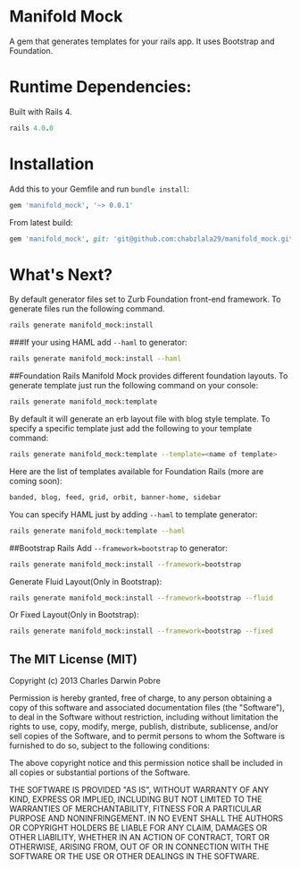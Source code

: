 # Manifold Mock

A gem that generates templates for your rails app. It uses Bootstrap and Foundation.

# Runtime Dependencies:
Built with Rails 4.
```ruby
rails 4.0.0
```

# Installation

Add this to your Gemfile and run ```bundle install```:

```ruby
gem 'manifold_mock', '~> 0.0.1'
```
From latest build:
  
```ruby
gem 'manifold_mock', git: 'git@github.com:chabzlala29/manifold_mock.git'
```

# What's Next?

By default generator files set to Zurb Foundation front-end framework. To generate files run the following command.
```bash
rails generate manifold_mock:install  
```

###If your using HAML add ```--haml``` to generator:
```bash
rails generate manifold_mock:install --haml
```
##Foundation Rails
Manifold Mock provides different foundation layouts. To generate template just run the following command on your console:

```bash
rails generate manifold_mock:template
```
By default it will generate an erb layout file with blog style template. To specify a specific template just add the following to your template command:
```bash
rails generate manifold_mock:template --template=<name of template>
```
Here are the list of templates available for Foundation Rails (more are coming soon):
```bash
banded, blog, feed, grid, orbit, banner-home, sidebar
```

You can specify HAML just by adding ```--haml``` to template generator:
```bash
rails generate manifold_mock:template --haml
```

##Bootstrap Rails
Add ```--framework=bootstrap``` to generator:
```bash
rails generate manifold_mock:install --framework=bootstrap
```

Generate Fluid Layout(Only in Bootstrap):
```bash
rails generate manifold_mock:install --framework=bootstrap --fluid
```

Or Fixed Layout(Only in Bootstrap):
```bash
rails generate manifold_mock:install --framework=bootstrap --fixed
```


## The MIT License (MIT)

Copyright (c) 2013 Charles Darwin Pobre

Permission is hereby granted, free of charge, to any person obtaining a copy of
this software and associated documentation files (the "Software"), to deal in
the Software without restriction, including without limitation the rights to
use, copy, modify, merge, publish, distribute, sublicense, and/or sell copies of
the Software, and to permit persons to whom the Software is furnished to do so,
subject to the following conditions:

The above copyright notice and this permission notice shall be included in all
copies or substantial portions of the Software.

THE SOFTWARE IS PROVIDED "AS IS", WITHOUT WARRANTY OF ANY KIND, EXPRESS OR
IMPLIED, INCLUDING BUT NOT LIMITED TO THE WARRANTIES OF MERCHANTABILITY, FITNESS
FOR A PARTICULAR PURPOSE AND NONINFRINGEMENT. IN NO EVENT SHALL THE AUTHORS OR
COPYRIGHT HOLDERS BE LIABLE FOR ANY CLAIM, DAMAGES OR OTHER LIABILITY, WHETHER
IN AN ACTION OF CONTRACT, TORT OR OTHERWISE, ARISING FROM, OUT OF OR IN
CONNECTION WITH THE SOFTWARE OR THE USE OR OTHER DEALINGS IN THE SOFTWARE.
